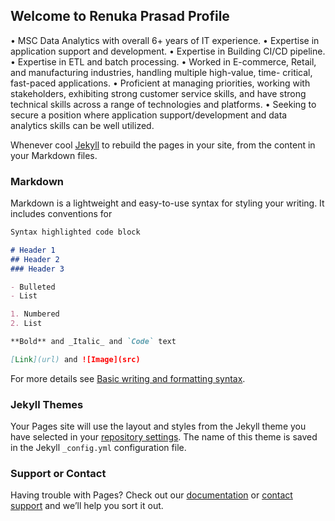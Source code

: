 ## Welcome to Renuka Prasad Profile

• MSC Data Analytics with overall 6+ years of IT experience.
• Expertise in application support and development.
• Expertise in Building CI/CD pipeline.
• Expertise in ETL and batch processing.
• Worked in E-commerce, Retail, and manufacturing industries, handling multiple high-value, time- 
 critical, fast-paced applications.
• Proficient at managing priorities, working with stakeholders, exhibiting strong customer service 
 skills, and have strong technical skills across a range of technologies and platforms.
• Seeking to secure a position where application support/development and data analytics skills can 
 be well utilized.

Whenever cool [Jekyll](https://jekyllrb.com/) to rebuild the pages in your site, from the content in your Markdown files.

### Markdown

Markdown is a lightweight and easy-to-use syntax for styling your writing. It includes conventions for

```markdown
Syntax highlighted code block

# Header 1
## Header 2
### Header 3

- Bulleted
- List

1. Numbered
2. List

**Bold** and _Italic_ and `Code` text

[Link](url) and ![Image](src)
```

For more details see [Basic writing and formatting syntax](https://docs.github.com/en/github/writing-on-github/getting-started-with-writing-and-formatting-on-github/basic-writing-and-formatting-syntax).

### Jekyll Themes

Your Pages site will use the layout and styles from the Jekyll theme you have selected in your [repository settings](https://github.com/Renups8048/renuka-prasad-s.github.io/settings/pages). The name of this theme is saved in the Jekyll `_config.yml` configuration file.

### Support or Contact

Having trouble with Pages? Check out our [documentation](https://docs.github.com/categories/github-pages-basics/) or [contact support](https://support.github.com/contact) and we’ll help you sort it out.
